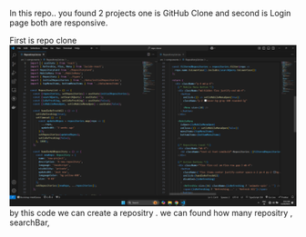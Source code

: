 In this repo.. you found 2 projects one is GitHub Clone and second is Login page both are responsive.

First is repo clone 
![imageurl](https://github.com/Harshit001-ctrl/codeAnt/blob/75f0d2fead3a27b076c55b1314c447b0ee44135d/Repo%20code.png)
by this code we can create a repositry . we can found how many repositry , searchBar, 
